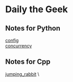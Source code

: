 # Daily the Geek

## Notes for Python
[config](./py/config/NOTE.md "Config") \
[concurrency](./py/concurrency/NOTE.md "Concurrency")

## Notes for Cpp
[jumping_rabbit](./cpp/jumper/) \
